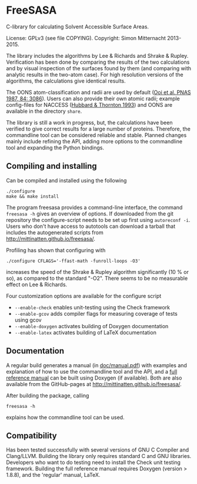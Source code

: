 FreeSASA
=======

C-library for calculating Solvent Accessible Surface Areas.

License: GPLv3 (see file COPYING). Copyright: Simon Mitternacht 2013-2015.

The library includes the algorithms by Lee & Richards and Shrake &
Rupley. Verification has been done by comparing the results of the two
calculations and by visual inspection of the surfaces found by them
(and comparing with analytic results in the two-atom case). For high
resolution versions of the algorithms, the calculations give identical
results.

The OONS atom-classification and radii are used by default ([Ooi et al.
PNAS 1987, 84: 3086](http://www.ncbi.nlm.nih.gov/pmc/articles/PMC304812/)). 
Users can also provide their own atomic radii; example config-files for 
NACCESS 
([Hubbard & Thornton 1993](http://www.bioinf.manchester.ac.uk/naccess/)) 
and OONS are available in the directory `share`. 

The library is still a work in progress, but, the calculations have been 
verified to give correct results for a large number of proteins. Therefore, 
the commandline tool can be considered reliable and stable. Planned changes 
mainly include refining the API, adding more options to the commandline
tool and expanding the Python bindings.

Compiling and installing
------------------------

Can be compiled and installed using the following

    ./configure
    make && make install

The program freesasa provides a command-line interface, the command
`freesasa -h` gives an overview of options. If downloaded from the git
repository the configure-script needs to be set up first using
`autoreconf -i`. Users who don't have access to autotools can download
a tarball that includes the autogenerated scripts from
http://mittinatten.github.io/freesasa/.

Profiling has shown that configuring with 

    ./configure CFLAGS='-ffast-math -funroll-loops -O3' 

increases the speed of the Shrake & Rupley algorithm significantly (10
% or so), as compared to the standard "-O2". There seems to be no
measurable effect on Lee & Richards.

Four customization options are available for the configure script

* `--enable-check` enables unit-testing using the Check framework
* `--enable-gcov` adds compiler flags for measuring coverage of tests using gcov
* `--enable-doxygen` activates building of Doxygen documentation
* `--enable-latex` activates building of LaTeX documentation

Documentation
-------------

A regular build generates a manual (in 
[doc/manual.pdf](http://mittinatten.github.io/freesasa/manual.pdf)) with 
examples and explanation of how to use the commandline tool and the API, 
and a
[full reference manual](http://mittinatten.github.io/freesasa/doxygen/)
can be built using Doxygen (if available). Both are also available from 
the GitHub-pages at http://mittinatten.github.io/freesasa/. 

After building the package, calling

    freesasa -h
    
explains how the commandline tool can be used.

Compatibility
-------------

Has been tested successfully with several versions of GNU C Compiler
and Clang/LLVM. Building the library only requires standard C and GNU
libraries.  Developers who want to do testing need to install the
Check unit testing framework.  Building the full reference manual
requires Doxygen (version > 1.8.8), and the 'regular' manual, LaTeX.

